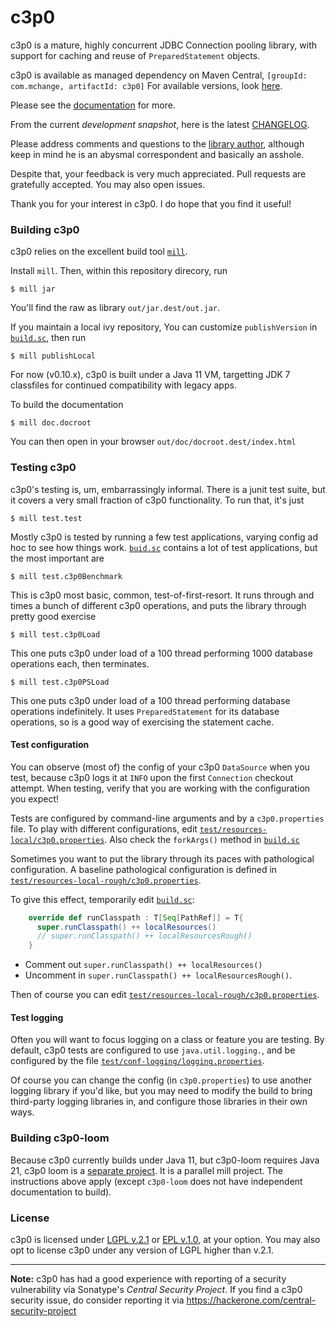 # c3p0

c3p0 is a mature, highly concurrent JDBC Connection pooling library, with
support for caching and reuse of `PreparedStatement` objects.

c3p0 is available as managed dependency on Maven Central,
<code>[groupId: com.mchange, artifactId: c3p0]</code> For available versions, look [here](https://oss.sonatype.org/content/repositories/releases/com/mchange/c3p0/).

Please see the [documentation](http://www.mchange.com/projects/c3p0/) for more.

From the current *development snapshot*, here is the latest [CHANGELOG](CHANGELOG).

Please address comments and questions to the [library author](mailto:swaldman@mchange.com), although keep in mind he is an abysmal correspondent and basically an asshole. 

Despite that, your feedback is very much appreciated. Pull requests are gratefully accepted. You may also open issues.

Thank you for your interest in c3p0. I do hope that you find it useful!

### Building c3p0

c3p0 relies on the excellent build tool [`mill`](https://mill-build.com/).

Install `mill`. Then, within this repository direcory, run

```plaintext
$ mill jar
```

You'll find the raw as library `out/jar.dest/out.jar`.

If you maintain a local ivy repository, You can customize `publishVersion` in [`build.sc`](build.sc), then run

```plaintext
$ mill publishLocal
```

For now (v0.10.x), c3p0 is built under a Java 11 VM, targetting JDK 7 classfiles for continued compatibility with legacy apps.

To build the documentation

```plaintext
$ mill doc.docroot
```

You can then open in your browser `out/doc/docroot.dest/index.html`

### Testing c3p0

c3p0's testing is, um, embarrassingly informal. There is a junit test suite, but it covers a
very small fraction of c3p0 functionality. To run that, it's just

```plaintext
$ mill test.test
```

Mostly c3p0 is tested by running a few test applications, varying config ad hoc to see how things work.
[`buid.sc`](build.sc) contains a lot of test applications, but the most important are

```plaintext
$ mill test.c3p0Benchmark
```

This is c3p0 most basic, common, test-of-first-resort.
It runs through and times a bunch of different c3p0 operations, and puts the library through pretty good exercise

```plaintext
$ mill test.c3p0Load
```

This one puts c3p0 under load of a 100 thread performing 1000 database operations each,
then terminates.

```plaintext
$ mill test.c3p0PSLoad
```

This one puts c3p0 under load of a 100 thread performing database operations indefinitely.
It uses `PreparedStatement` for its database operations, so is a good way of exercising the
statement cache.

#### Test configuration

You can observe (most of) the config of your c3p0 `DataSource` when you test, because c3p0 logs it at `INFO`
upon the first `Connection` checkout attempt. When testing, verify that you are working with the configuration
you expect!

Tests are configured by command-line arguments and by a `c3p0.properties` file.
To play with different configurations, edit [`test/resources-local/c3p0.properties`](test/resources-local/c3p0.properties).
Also check the `forkArgs()` method in [`build.sc`](build.sc)

Sometimes you want to put the library through its paces with pathological configuration.
A baseline pathological configuration is defined in [`test/resources-local-rough/c3p0.properties`](test/resources-local-rough/c3p0.properties).

To give this effect, temporarily edit [`build.sc`](build.sc):

```scala
    override def runClasspath : T[Seq[PathRef]] = T{
      super.runClasspath() ++ localResources()
      // super.runClasspath() ++ localResourcesRough()
    }
```

* Comment out `super.runClasspath() ++ localResources()`
* Uncomment in `super.runClasspath() ++ localResourcesRough()`.

Then of course you can edit [`test/resources-local-rough/c3p0.properties`](test/resources-local-rough/c3p0.properties).

#### Test logging

Often you will want to focus logging on a class or feature you are testing. By default, c3p0 tests
are configured to use `java.util.logging.`, and be configured by the file [`test/conf-logging/logging.properties`](test/conf-logging/logging.properties).

Of course you can change the config (in `c3p0.properties`) to use another logging library if you'd like,
but you may need to modify the build to bring third-party logging libraries in, and configure those libraries
in their own ways.

### Building c3p0-loom

Because c3p0 currently builds under Java 11, but c3p0-loom requires Java 21, c3p0 loom is a
[separate project](https://github.com/swaldman/c3p0-loom). It is a parallel mill project.
The instructions above apply (except `c3p0-loom` does not have independent documentation to build).

### License

c3p0 is licensed under [LGPL v.2.1](LICENSE-LGPL) or [EPL v.1.0](LICENSE-EPL), at your option. You may also
opt to license c3p0 under any version of LGPL higher than v.2.1.

---

**Note:** c3p0 has had a good experience with reporting of a security vulnerability via Sonatype's _Central Security Project_.
If you find a c3p0 security issue, do consider reporting it via https://hackerone.com/central-security-project





